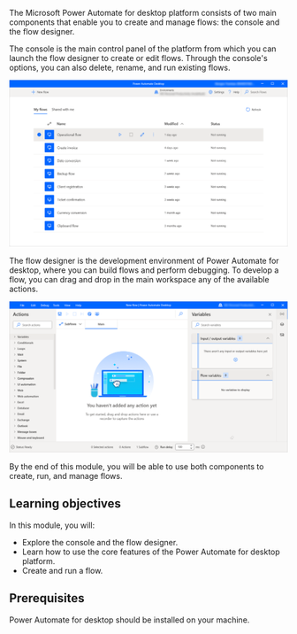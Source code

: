 The Microsoft Power Automate for desktop platform consists of two main components that enable you to create and manage flows: the console and the flow designer.

The console is the main control panel of the platform from which you can launch the flow designer to create or edit flows. Through the console's options, you can also delete, rename, and run existing flows.

![Screenshot of the Power Automate for desktop console.](..\media\console.png)

The flow designer is the development environment of Power Automate for desktop, where you can build flows and perform debugging. To develop a flow, you can drag and drop in the main workspace any of the available actions.

![Screenshot of the Power Automate for desktop flow designer.](..\media\flow-designer.png)

By the end of this module, you will be able to use both components to create, run, and manage flows.

## Learning objectives

In this module, you will:

- Explore the console and the flow designer.
- Learn how to use the core features of the Power Automate for desktop platform.
- Create and run a flow.

## Prerequisites

Power Automate for desktop should be installed on your machine.
